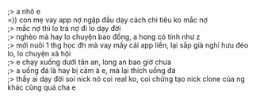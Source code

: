 ;> a nhô e<br>
=)) con mẹ vay app nợ ngập đầu dạy cách chi tiêu ko mắc nợ<br>
;> mắc nợ thì lo trả nợ đi lo dạy đời<br>
;> nghèo mà hay lo chuyện bao đồng, a hong có tính như z<br>
;> mới nuôi 1 thg học đh mà vay mấy cái app liền, lại sắp già nghỉ hưu đéo lo, lo chuyện xã hội<br>
;> e chạy xuống dưới tân an, long an bao giờ chưa<br>
;> a uống đá là hay bị cảm à e, mà lại thích uống đá<br>
;> thấy ai dạy đời soi nick nó coi real ko, coi chừng tạo nick clone của ng khác cũng quá cha e
